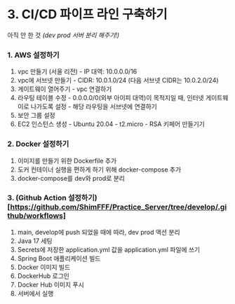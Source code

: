 # 3. CI/CD 파이프 라인 구축하기

아직 안 한 것
*(dev prod 서버 분리 해주기!)*

### 1. AWS 설정하기
  1. vpc 만들기 (서울 리전)
    - IP 대역: 10.0.0.0/16
  2. vpc에 서브넷 만들기
    - CIDR: 10.0.1.0/24 (다음 서브넷 CIDR는 10.0.2.0/24)
  3. 게이트웨이 열어주기
    - vpc 연결하기
  4. 라우팅 테이블 수정
    - 0.0.0.0/0(외부 아이피 대역)이 목적지일 때, 인터넷 게이트웨이로 나가도록 설정
    - 해당 라우팅을 서브넷에 연결하기
  5. 보안 그룹 설정
  6. EC2 인스턴스 생성
    - Ubuntu 20.04
    - t2.micro
    - RSA 키페어 만들기기

### 2. Docker 설정하기
  1. 이미지를 만들기 위한 Dockerfile 추가
  2. 도커 컨테이너 실행을 편하게 하기 위해 docker-compose 추가
  3. docker-compose를 dev와 prod로 분리

### 3. (Github Action 설정하기)[https://github.com/ShimFFF/Practice_Server/tree/develop/.github/workflows]
  1. main, develop에 push 되었을 때에 따라, dev prod 액션 분리
  2. Java 17 세팅
  3. Secrets에 저장한 application.yml 값을 application.yml 파일에 쓰기
  4. Spring Boot 애플리케이션 빌드
  5. Docker 이미지 빌드
  6. DockerHub 로그인
  7. Docker Hub 이미지 푸시
  8. 서버에서 실행